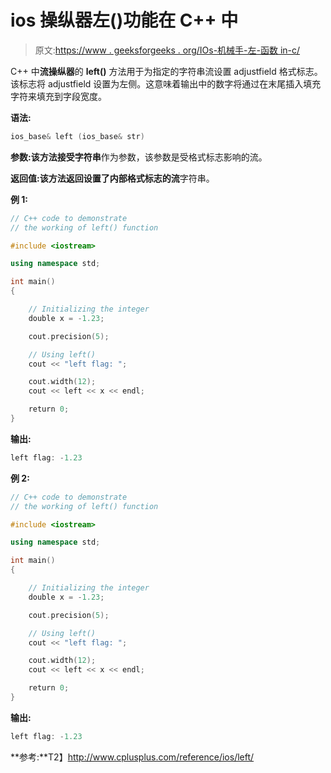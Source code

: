 # ios 操纵器左()功能在 C++ 中

> 原文:[https://www . geeksforgeeks . org/IOs-机械手-左-函数 in-c/](https://www.geeksforgeeks.org/ios-manipulators-left-function-in-c/)

C++ 中**流操纵器**的 **left()** 方法用于为指定的字符串流设置 adjustfield 格式标志。该标志将 adjustfield 设置为左侧。这意味着输出中的数字将通过在末尾插入填充字符来填充到字段宽度。

**语法:**

```cpp
ios_base& left (ios_base& str)

```

**参数:**该方法接受**字符串**作为参数，该参数是受格式标志影响的流。

**返回值:**该方法返回设置了内部格式标志的**流**字符串。

**例 1:**

```cpp
// C++ code to demonstrate
// the working of left() function

#include <iostream>

using namespace std;

int main()
{

    // Initializing the integer
    double x = -1.23;

    cout.precision(5);

    // Using left()
    cout << "left flag: ";

    cout.width(12);
    cout << left << x << endl;

    return 0;
}
```

**输出:**

```cpp
left flag: -1.23

```

**例 2:**

```cpp
// C++ code to demonstrate
// the working of left() function

#include <iostream>

using namespace std;

int main()
{

    // Initializing the integer
    double x = -1.23;

    cout.precision(5);

    // Using left()
    cout << "left flag: ";

    cout.width(12);
    cout << left << x << endl;

    return 0;
}
```

**输出:**

```cpp
left flag: -1.23

```

**参考:**T2】http://www.cplusplus.com/reference/ios/left/